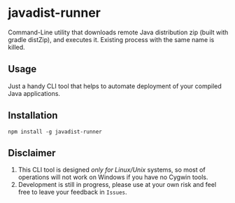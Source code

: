 # javadist-runner
Command-Line utility that downloads remote Java distribution zip (built with gradle distZip), and executes it.
Existing process with the same name is killed.

## Usage
Just a handy CLI tool that helps to automate deployment of your compiled Java applications.

## Installation
```
npm install -g javadist-runner
```

## Disclaimer
1. This CLI tool is designed *only for Linux/Unix* systems, so most of operations will not work on Windows if you have no Cygwin tools.
2. Development is still in progress, please use at your own risk and feel free to leave your feedback in `Issues`.
